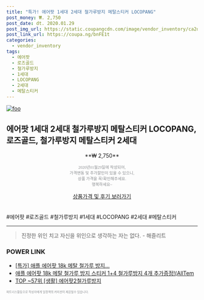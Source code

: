 ```yaml
--- 
title: "특가! 에어팟 1세대 2세대 철가루방지 메탈스티커 LOCOPANG" 
post_money: ₩. 2,750 
post_date: dt. 2020.01.29 
post_img_url: https://static.coupangcdn.com/image/vendor_inventory/ca2d/e07790675002381fe7bdc12aa6ea4bad8ed28de32995a83ea7730614ef7b.png 
post_link_url: https://coupa.ng/bnFE1t 
categories: 
  - vendor_inventory 
tags: 
  - 에어팟 
  - 로즈골드 
  - 철가루방지 
  - 1세대 
  - LOCOPANG 
  - 2세대 
  - 메탈스티커 
--- 
```

[![foo](https://static.coupangcdn.com/image/vendor_inventory/ca2d/e07790675002381fe7bdc12aa6ea4bad8ed28de32995a83ea7730614ef7b.png)](https://coupa.ng/bnFE1t) 

## 에어팟 1세대 2세대 철가루방지 메탈스티커 LOCOPANG, 로즈골드, 철가루방지 메탈스티커 2세대 
<p style="text-align: center;">**₩ 2,750**</p> 
<p style="text-align: center;"><span style="color: #898c8f; font-family: Georgia,Times,serif; font-size: 0.75em;">2020년01월29일에 작성되어, <br>가격변동 및 추가할인이 있을 수 있으니,<br> 상품 가격을 꼭!확인해주세요.<br>행복하세요~</span> 
</p>	 
<div markdown="0" style="text-align: center;"><a href="https://coupa.ng/bnFE1t" class="btn btn--success">상품가격 및 후기 보러가기</a></div> 
<br><br> 
  #에어팟 #로즈골드 #철가루방지 #1세대 #LOCOPANG #2세대 #메탈스티커 
<hr> 

> 진정한 위인 치고 자신을 위인으로 생각하는 자는 없다. - 해즐리트 


### POWER LINK

* <a href="https://blog.naver.com/sakai111/221789598844" target="_blank">[특가] 애플 에어팟 18k 메탈 철가루 방지...</a>
* <a href="https://blog.naver.com/sakai111/221784360677" target="_blank">애플 에어팟 18k 메탈 철가루 방지 스티커 1+4 철가루방지 4개 추가증정!(AllTem</a>
* <a href="https://blog.naver.com/fasyy4321/221782428414" target="_blank"> TOP ~57위 [생활] 에어팟2철가루방지</a>

<span style="color: #898c8f; font-family: Georgia,Times,serif; font-size: 0.55em;">파트너스활동으로 작성자에게 일정액의 커미션이 제공될수 있습니다.</span> 

